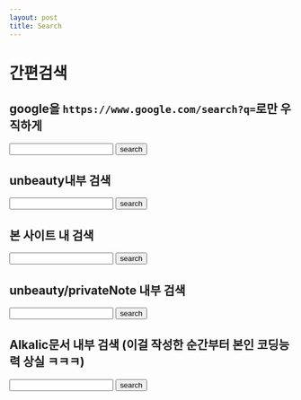 ```yaml
---
layout: post
title: Search
---
```


# 간편검색

## google을 `https://www.google.com/search?q=`로만 우직하게

<div id="searcher">
    <input id="q" type="text"> <button onclick="search()"> search </button><br>
    <div style="display: none;">
        <script>
            const Q = document.getElementById("q");
            function search(){
                const input_v = Q.value;
                window.location.href = `https://www.google.com/search?q=${input_v}`;
            }
       </script>
    </div>
</div>

## unbeauty내부 검색

<div id="searcher">
    <input id="q2" type="text"> <button onclick="search2()"> search </button><br>
    <div style="display: none;">
        <script>
            const Q2 = document.getElementById("q2");
            function search2(){
                const input_v = Q2.value;
                window.location.href = `https://faraway6834.github.io/unbeauty/${input_v}`;
            }
       </script>
    </div>
</div>

## 본 사이트 내 검색

<div id="searcher">
    <input id="q3" type="text"> <button onclick="search3()"> search </button><br>
    <div style="display: none;">
        <script>
            const Q3 = document.getElementById("q3");
            function search3(){
                const input_v = Q3.value;
                window.location.href = `https://faraway6834.github.io/${input_v}`;
            }
       </script>
    </div>
</div>

## unbeauty/privateNote 내부 검색

<div id="searcher">
    <input id="q4" type="text"> <button onclick="search4()"> search </button><br>
    <div style="display: none;">
        <script>
            const Q4 = document.getElementById("q4");
            function search4(){
                const input_v = Q4.value;
                window.location.href = `https://faraway6834.github.io/unbeauty/privateNote/${input_v}`;
            }
       </script>
    </div>
</div>

## Alkalic문서 내부 검색 (이걸 작성한 순간부터 본인 코딩능력 상실 ㅋㅋㅋ)

<div id="searcher">
    <input id="q5" type="text"> <button onclick="search5()"> search </button><br>
    <div style="display: none;">
        <script>
            const Q5 = document.getElementById("q5");
            function search5(){
                const input_v = Q.value;
                window.location.href = `https://faraway6834.github.io/unbeauty/privateNote/Alkali/${input_v}`;
            }
       </script>
    </div>
</div>
